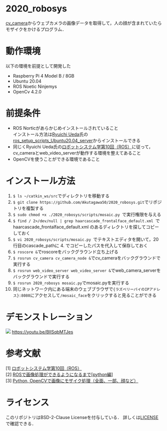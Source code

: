# 2020_robosys
[cv_camera](https://github.com/OTL/cv_camera)からウェブカメラの画像データを取得して，人の顔が含まれていたらモザイクをかけるプログラム．
# 動作環境
以下の環境を前提として開発した
* Raspberry Pi 4 Model B / 8GB
* Ubuntu 20.04
* ROS Noetic Ninjemys
* OpenCv 4.2.0

# 前提条件
* ROS Norticがあらかじめインストールされていること\
インストール方法は[Ryuichi Ueda](https://github.com/ryuichiueda)氏の[ros_setup_scripts_Ubuntu20.04_server](https://github.com/ryuichiueda/ros_setup_scripts_Ubuntu20.04_server/blob/master/step1.bash)からインストールできる
* 同じくRyuichi Ueda氏の[ロボットシステム学第10回（ROS）](https://www.youtube.com/watch?v=PL85Pw_zQH0)に従って，cv_cameraとweb_video_serverが動作する環境を整えてあること
* OpenCVを使うことができる環境であること

# インストール方法
1. `$ ls ~/catkin_ws/src`でディレクトリを移動する
2. `$ git clone https://github.com/Akutagawa50/2020_robosys.git`でリポジトリを複製する
3. `$ sudo chmod +x ./2020_robosys/scripts/mosaic.py `で実行権限を与える
4. `$ find / 2>/dev/null | grep haarcascade_frontalface_default.xml `で haarcascade_frontalface_default.xml のあるディレクトリを探してコピーしておく
5. `$ vi 2020_robosys/scripts/mosaic.py `でテキストエディタを開いて，20行目のcascade_pathに 4. でコピーしたパスを代入して保存しておく
6. `$ roscore &`でroscoreをバックグラウンド立ち上げる
7. `$ rosrun cv_camera cv_camera_node &`でcv_cameraをバックグラウンドで実行する
8. `$ rosrun web_video_server web_video_server &`でweb_camera_serverをバックグラウンドで実行する
9. `$ rosrun 2020_robosys mosaic.py`でmosaic.pyを実行する
10. 同じネットワーク内にある端末のウェブブラウザで`{ラズベリーパイのIPアドレス}:8080`にアクセスして`/mosaic_face`をクリックすると見ることができる

# デモンストレーション
[<img src="https://lh3.googleusercontent.com/pw/ACtC-3ePeztCp1Rhk5ELwn2uJw6yJFkEdXPWuuMA26i3K6W-rENSu8EGw4kaHwKMX1ypo1i5SPPbFyySkEHQBycQImRa5hkWmY7bxcfdVlonHQ7B0JLISx4h4oy4fonmdJyahF9LK3_D0LpiJ4suvwbqa7Dd=w1306-h979-no?authuser=2">](https://youtu.be/BlISqbMTJes)
https://youtu.be/BlISqbMTJes

# 参考文献
[1] [ロボットシステム学第10回（ROS）](https://www.youtube.com/watch?v=PL85Pw_zQH0)\
[2] [ROSで画像処理ができるようになるまで[python編]](https://qiita.com/wakaba130/items/d3a041164c316a9e7a97)\
[3] [Python, OpenCVで画像にモザイク処理（全面、一部、顔など）](https://note.nkmk.me/python-opencv-mosaic/)

# ライセンス
このリポジトリはBSD-2-Clause Licenseを付与している．
詳しくは[LICENSE](https://github.com/Akutagawa50/2020_robosys/blob/main/LICENSE)で確認できる．
